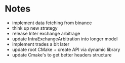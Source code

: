 # Notes

- implement data fetching from binance
- think up new strategy
- release Inter exchange arbitrage
- update IntraExchangeArbitration into longer model
- implement trades a bit later
- update root CMake + create API via dynamic library
- update Cmake's to get better headers structure 